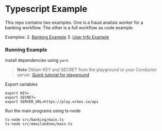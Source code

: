 # Typescript Example
This repo contains two examples. One is a fraud analisis worker for a banking workflow. 
The other is a full workflow as code example.

Examples:
2. [Banking Example](src/banking/README.md)
3. [User Info Example](src/emailsms/README.md)


### Running Example

install dependencies using `yarn`

> **Note**
Obtain KEY and SECRET from the playground or your Conductor server. [Quick tutorial for playground](https://orkes.io/content/docs/getting-started/concepts/access-control-applications#access-keys)

Export variables
```shell
export KEY=
export SECRET=
export SERVER_URL=https://play.orkes.io/api
```

Run the main programs using ts-node
```shell
ts-node src/banking/main.ts
ts-node src/emailandsms/main.ts
```